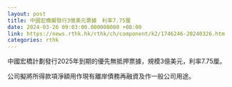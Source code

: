 ```yaml
---
layout: post
title: 中國宏橋擬發行3億美元票據　利率7.75厘
date: 2024-03-26 09:03:00.000000000 +08:00
link: https://news.rthk.hk/rthk/ch/component/k2/1746246-20240326.htm
categories: rthk
---
```


中國宏橋計劃發行2025年到期的優先無抵押票據，規模3億美元，利率7.75厘。

公司擬將所得款項淨額用作現有離岸債務再融資及作一般公司用途。
